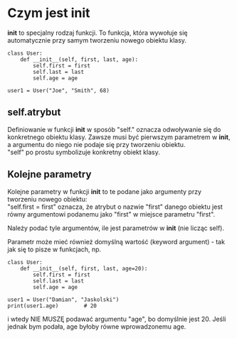# Czym jest __init__  
__init__ to specjalny rodzaj funkcji. To funkcja, która wywołuje się automatycznie przy samym tworzeniu nowego obiektu klasy.  

```
class User:
    def __init__(self, first, last, age):
        self.first = first
        self.last = last
        self.age = age
        
user1 = User("Joe", "Smith", 68)
```

## self.atrybut  
Definiowanie w funkcji __init__ w sposób "self." oznacza odwoływanie się do konkretnego obiektu klasy. Zawsze musi być pierwszym parametrem w __init__, a argumentu do niego nie podaje się przy tworzeniu obiektu.  
"self" po prostu symbolizuje konkretny obiekt klasy.  

## Kolejne parametry  
Kolejne parametry w funkcji __init__ to te podane jako argumenty przy tworzeniu nowego obiektu:  
"self.first = first" oznacza, że atrybut o nazwie "first" danego obiektu jest równy argumentowi podanemu jako "first" w miejsce parametru "first".  

Należy podać tyle argumentów, ile jest parametrów w __init__ (nie licząc self).  

Parametr może mieć również domyślną wartość (keyword argument) - tak jak się to pisze w funkcjach, np.  
```
class User:
    def __init__(self, first, last, age=20):
        self.first = first
        self.last = last
        self.age = age
        
user1 = User("Damian", "Jaskolski")
print(user1.age)        # 20
```
i wtedy NIE MUSZĘ podawać argumentu "age", bo domyślnie jest 20. Jeśli jednak bym podała, age byłoby równe wprowadzonemu age.
